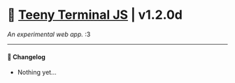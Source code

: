 # 🐾 <a href="#">Teeny Terminal JS</a> | v1.2.0d
*An experimental web app.* :3

---
#### 📝 Changelog
- Nothing yet...

<!--
#### 🪲 Known Issues
- N/A
-->
